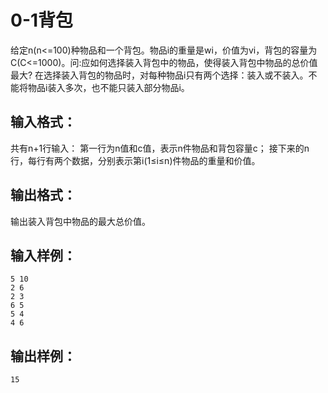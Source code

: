#   0-1背包 
给定n(n<=100)种物品和一个背包。物品i的重量是wi，价值为vi，背包的容量为C(C<=1000)。问:应如何选择装入背包中的物品，使得装入背包中物品的总价值最大? 在选择装入背包的物品时，对每种物品i只有两个选择：装入或不装入。不能将物品i装入多次，也不能只装入部分物品i。  
## 输入格式：

共有n+1行输入： 第一行为n值和c值，表示n件物品和背包容量c； 接下来的n行，每行有两个数据，分别表示第i(1≤i≤n)件物品的重量和价值。 

## 输出格式：

输出装入背包中物品的最大总价值。 
## 输入样例：
```
5 10
2 6
2 3
6 5
5 4
4 6
```
## 输出样例：
```
15
```

